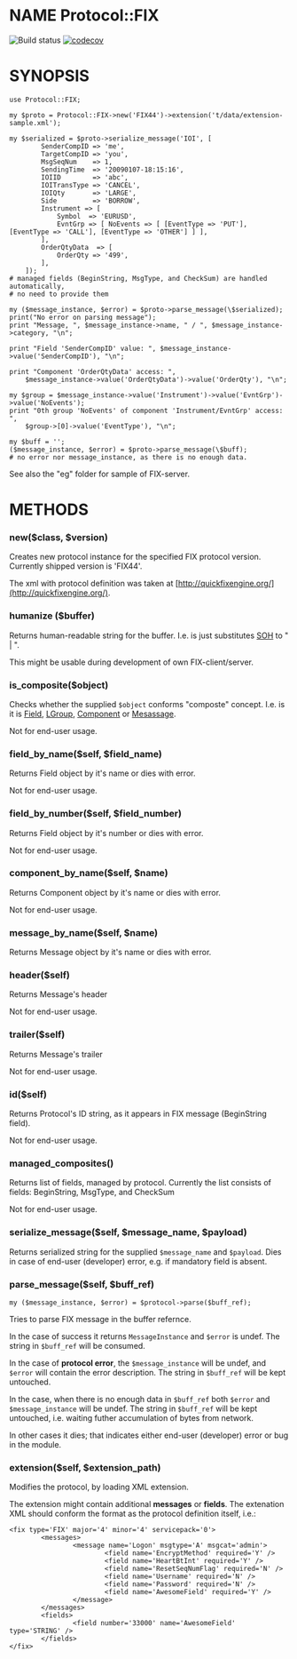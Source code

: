 # NAME Protocol::FIX

![Build status](https://api.travis-ci.org/binary-com/perl-Protocol-FIX.png "Build status")
[![codecov](https://codecov.io/gh/binary-com/perl-Protocol-FIX/branch/master/graph/badge.svg)](https://codecov.io/gh/binary-com/perl-Protocol-FIX)


# SYNOPSIS

    use Protocol::FIX;

    my $proto = Protocol::FIX->new('FIX44')->extension('t/data/extension-sample.xml');

    my $serialized = $proto->serialize_message('IOI', [
            SenderCompID => 'me',
            TargetCompID => 'you',
            MsgSeqNum    => 1,
            SendingTime  => '20090107-18:15:16',
            IOIID        => 'abc',
            IOITransType => 'CANCEL',
            IOIQty       => 'LARGE',
            Side         => 'BORROW',
            Instrument => [
                Symbol  => 'EURUSD',
                EvntGrp => [ NoEvents => [ [EventType => 'PUT'], [EventType => 'CALL'], [EventType => 'OTHER'] ] ],
            ],
            OrderQtyData  => [
                OrderQty => '499',
            ],
        ]);
    # managed fields (BeginString, MsgType, and CheckSum) are handled automatically,
    # no need to provide them

    my ($message_instance, $error) = $proto->parse_message(\$serialized);
    print("No error on parsing message");
    print "Message, ", $message_instance->name, " / ", $message_instance->category, "\n";

    print "Field 'SenderCompID' value: ", $message_instance->value('SenderCompID'), "\n";

    print "Component 'OrderQtyData' access: ",
        $message_instance->value('OrderQtyData')->value('OrderQty'), "\n";

    my $group = $message_instance->value('Instrument')->value('EvntGrp')->value('NoEvents');
    print "0th group 'NoEvents' of component 'Instrument/EvntGrp' access: ",
        $group->[0]->value('EventType'), "\n";

    my $buff = '';
    ($message_instance, $error) = $proto->parse_message(\$buff);
    # no error nor message_instance, as there is no enough data.

See also the "eg" folder for sample of FIX-server.

# METHODS

### new($class, $version)

Creates new protocol instance for the specified FIX protocol version. Currently
shipped version is 'FIX44'.

The xml with protocol definition was taken at [http://quickfixengine.org/](http://quickfixengine.org/).

### humanize ($buffer)

Returns human-readable string for the buffer. I.e. is just substitutes
[SOH](https://en.wikipedia.org/wiki/C0_and_C1_control_codes) to " | ".

This might be usable during development of own FIX-client/server.

### is\_composite($object)

Checks whether the supplied `$object` conforms "composte" concept.
I.e. is it is [Field](https://metacpan.org/pod/Field), [LGroup](https://metacpan.org/pod/LGroup), [Component](https://metacpan.org/pod/Component) or [Mesassage](https://metacpan.org/pod/Mesassage).

Not for end-user usage.

### field\_by\_name($self, $field\_name)

Returns Field object by it's name or dies with error.

Not for end-user usage.

### field\_by\_number($self, $field\_number)

Returns Field object by it's number or dies with error.

Not for end-user usage.

### component\_by\_name($self, $name)

Returns Component object by it's name or dies with error.

Not for end-user usage.

### message\_by\_name($self, $name)

Returns Message object by it's name or dies with error.

### header($self)

Returns Message's header

Not for end-user usage.

### trailer($self)

Returns Message's trailer

Not for end-user usage.

### id($self)

Returns Protocol's ID string, as it appears in FIX message (BeginString field).

Not for end-user usage.

### managed\_composites()

Returns list of fields, managed by protocol. Currently the list consists of
fields: BeginString, MsgType, and CheckSum

Not for end-user usage.

### serialize\_message($self, $message\_name, $payload)

Returns serialized string for the supplied `$message_name` and `$payload`.
Dies in case of end-user (developer) error, e.g. if mandatory field is
absent.

### parse\_message($self, $buff\_ref)

    my ($message_instance, $error) = $protocol->parse($buff_ref);

Tries to parse FIX message in the buffer refernce.

In the case of success it returns `MessageInstance` and `$error` is undef.
The string in `$buff_ref` will be consumed.

In the case of **protocol error**, the `$message_instance` will be undef,
and `$error` will contain the error description. The string in `$buff_ref`
will be kept untouched.

In the case, when there is no enough data in `$buff_ref` both `$error`
and `$message_instance` will be undef. The string in `$buff_ref`
will be kept untouched, i.e. waiting futher accumulation of bytes from
network.

In other cases it dies; that indicates either end-user (developer) error
or bug in the module.

### extension($self, $extension\_path)

Modifies the protocol, by loading XML extension.

The extension might contain additional **messages** or **fields**.  The
extenation XML should conform the format as the protocol definition itself,
i.e.:

    <fix type='FIX' major='4' minor='4' servicepack='0'>
            <messages>
                    <message name='Logon' msgtype='A' msgcat='admin'>
                            <field name='EncryptMethod' required='Y' />
                            <field name='HeartBtInt' required='Y' />
                            <field name='ResetSeqNumFlag' required='N' />
                            <field name='Username' required='N' />
                            <field name='Password' required='N' />
                            <field name='AwesomeField' required='Y' />
                    </message>
            </messages>
            <fields>
                    <field number='33000' name='AwesomeField' type='STRING' />
            </fields>
    </fix>
